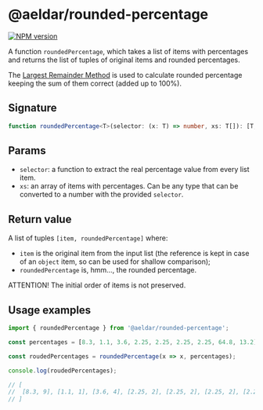 # @aeldar/rounded-percentage

[![NPM version][npm-image]][npm-url]

A function `roundedPercentage`, which takes a list of items with percentages and returns the list of tuples of original items and rounded percentages.

The [Largest Remainder Method](https://en.wikipedia.org/wiki/Largest_remainder_method) is used to calculate rounded percentage keeping the sum of them correct (added up to 100%).

## Signature

```typescript
function roundedPercentage<T>(selector: (x: T) => number, xs: T[]): [T, number][];
```

## Params

- `selector`: a function to extract the real percentage value from every list item.
- `xs`: an array of items with percentages. Can be any type that can be converted to a number with the provided `selector`.

## Return value

A list of tuples `[item, roundedPercentage]` where:
- `item` is the original item from the input list (the reference is kept in case of an `object` item, so can be used for shallow comparison);
- `roundedPercentage` is, hmm..., the rounded percentage.

ATTENTION! The initial order of items is not preserved.

## Usage examples

```typescript
import { roundedPercentage } from '@aeldar/rounded-percentage';

const percentages = [8.3, 1.1, 3.6, 2.25, 2.25, 2.25, 2.25, 64.8, 13.2];

const roudedPercentages = roundedPercentage(x => x, percentages);

console.log(roudedPercentages);

// [
//  [8.3, 9], [1.1, 1], [3.6, 4], [2.25, 2], [2.25, 2], [2.25, 2], [2.25, 2], [64.8, 65], [13.2, 13]
// ]
```


[npm-image]: https://badge.fury.io/js/@aeldar%2Frounded-percentage.svg
[npm-url]: https://www.npmjs.com/package/@aeldar/rounded-percentage
